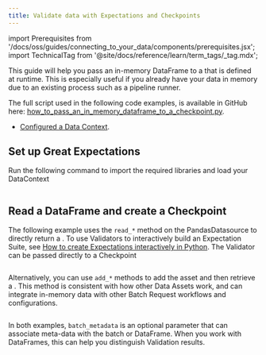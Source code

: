 ```yaml
---
title: Validate data with Expectations and Checkpoints
---
```


import Prerequisites from '/docs/oss/guides/connecting_to_your_data/components/prerequisites.jsx';
import TechnicalTag from '@site/docs/reference/learn/term_tags/_tag.mdx';

This guide will help you pass an in-memory DataFrame to a <TechnicalTag tag="checkpoint" text="Checkpoint" /> that is defined at runtime. This is especially useful if you already have your data in memory due to an existing process such as a pipeline runner.

The full script used in the following code examples, is available in GitHub here: [how_to_pass_an_in_memory_dataframe_to_a_checkpoint.py](https://github.com/great-expectations/great_expectations/tree/develop/tests/integration/docusaurus/validation/checkpoints/how_to_pass_an_in_memory_dataframe_to_a_checkpoint.py).

<Prerequisites>

- [Configured a Data Context](/oss/guides/setup/configuring_data_contexts/instantiating_data_contexts/instantiate_data_context.md).

</Prerequisites>

## Set up Great Expectations

Run the following command to import the required libraries and load your DataContext

```python name="tests/integration/docusaurus/validation/checkpoints/how_to_pass_an_in_memory_dataframe_to_a_checkpoint.py setup"
```

## Read a DataFrame and create a Checkpoint

The following example uses the `read_*` method on the PandasDatasource to directly return a <TechnicalTag tag="validator" text="Validator" />. To use Validators to interactively build an Expectation Suite, see [How to create Expectations interactively in Python](/oss/guides/expectations/how_to_create_and_edit_expectations_with_instant_feedback_from_a_sample_batch_of_data.md).
The Validator can be passed directly to a Checkpoint

```python name="tests/integration/docusaurus/validation/checkpoints/how_to_pass_an_in_memory_dataframe_to_a_checkpoint.py read_dataframe"
```

Alternatively, you can use `add_*` methods to add the asset and then retrieve a <TechnicalTag tag="batch_request" text="Batch Request" />. This method is consistent with how other Data Assets work, and can integrate in-memory data with other Batch Request workflows and configurations.

```python name="tests/integration/docusaurus/validation/checkpoints/how_to_pass_an_in_memory_dataframe_to_a_checkpoint.py add_dataframe"
```

In both examples, `batch_metadata` is an optional parameter that can associate meta-data with the batch or DataFrame. When you work with DataFrames, this can help you distinguish Validation results.
